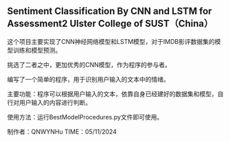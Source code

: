 ## Sentiment Classification By CNN and LSTM for Assessment2 Ulster College of SUST（China）

这个项目主要实现了CNN神经网络模型和LSTM模型，对于IMDB影评数据集的模型训练和模型预测。

挑选了二者之中，更加优秀的CNN模型，作为程序的参与者。

编写了一个简单的程序，用于识别用户输入的文本中的情绪。

主要功能：程序可以根据用户输入的文本，依靠自身已经建好的数据集和模型，自行对用户输入的内容进行判断。

使用方法：运行BestModelProcedures.py文件即可使用。

制作者：QNWYNHu
TIME：05/11/2024
